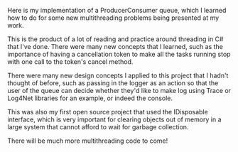 Here is my implementation of a ProducerConsumer queue, which I learned how to do for some new multithreading problems being presented at my work.

This is the product of a lot of reading and practice around threading in C# that I've done.  There were many new concepts that I learned, such as the importance of having a cancellation token to make all the tasks running stop with one call to the token's cancel method.

There were many new design concepts I applied to this project that I hadn't thought of before, such as passing in the logger as an action so that the user of the queue can decide whether they'd like to make log using Trace or Log4Net libraries for an example, or indeed the console.

This was also my first open source project that used the IDisposable interface, which is very important for clearing objects out of memory in a large system that cannot afford to wait for garbage collection.

There will be much more multithreading code to come!
